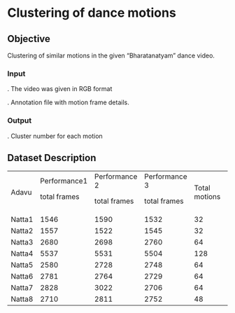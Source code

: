 # Clustering of dance motions
## Objective
Clustering of similar motions  in the given “Bharatanatyam” dance video.
### Input 
. The video was given in RGB format

. Annotation file with motion frame details.
### Output
. Cluster number for each motion

## Dataset Description

<table>
  <tr>
   <td>Adavu
   </td>
   <td>Performance1
<p>
 total frames
   </td>
   <td>Performance 2
<p>
 total frames
   </td>
   <td>Performance 3
<p>
 total frames
   </td>
   <td>Total motions
   </td>
   <td>no of unique motions
   </td>
  </tr>
  <tr>
   <td>Natta1
   </td>
   <td>1546
   </td>
   <td>1590
   </td>
   <td>1532
   </td>
   <td>32
   </td>
   <td>4
   </td>
  </tr>
  <tr>
   <td>Natta2
   </td>
   <td>1557
   </td>
   <td>1522
   </td>
   <td>1545
   </td>
   <td>32
   </td>
   <td>4
   </td>
  </tr>
  <tr>
   <td>Natta3
   </td>
   <td>2680
   </td>
   <td>2698
   </td>
   <td>2760
   </td>
   <td>64
   </td>
   <td>8
   </td>
  </tr>
  <tr>
   <td>Natta4
   </td>
   <td>5537
   </td>
   <td>5531
   </td>
   <td>5504
   </td>
   <td>128
   </td>
   <td>8
   </td>
  </tr>
  <tr>
   <td>Natta5
   </td>
   <td>2580
   </td>
   <td>2728
   </td>
   <td>2748
   </td>
   <td>64
   </td>
   <td>10
   </td>
  </tr>
  <tr>
   <td>Natta6
   </td>
   <td>2781
   </td>
   <td>2764
   </td>
   <td>2729
   </td>
   <td>64
   </td>
   <td>12
   </td>
  </tr>
  <tr>
   <td>Natta7
   </td>
   <td>2828
   </td>
   <td>3022
   </td>
   <td>2706
   </td>
   <td>64
   </td>
   <td>14
   </td>
  </tr>
  <tr>
   <td>Natta8
   </td>
   <td>2710
   </td>
   <td>2811
   </td>
   <td>2752
   </td>
   <td>48
   </td>
   <td>11
   </td>
  </tr>
</table>




